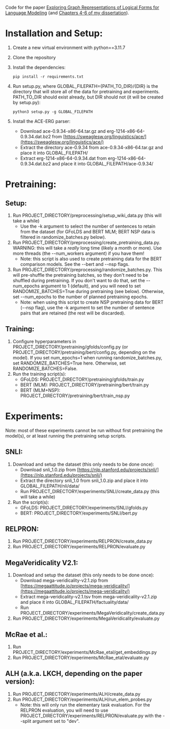 
Code for the paper [Exploring Graph Representations of Logical Forms for Language Modeling](https://arxiv.org/pdf/2505.14523) (and [Chapters 4-6 of my dissertation](https://mjs227.github.io/home/dissertation.pdf)).

# Installation and Setup:
1. Create a new virtual environment with python==3.11.7
2. Clone the repository
3. Install the dependencies:
   
   ```
   pip install -r requirements.txt
   ```
4. Run setup.py, where GLOBAL_FILEPATH={PATH_TO_DIR}/{DIR} is the directory that will store all of the data for pretraining and experiments. PATH_TO_DIR should exist already, but DIR should not (it will be created by setup.py):
   ```
   python3 setup.py -g GLOBAL_FILEPATH
   ```
5. Install the ACE-ERG parser:
   - Download ace-0.9.34-x86-64.tar.gz and erg-1214-x86-64-0.9.34.dat.bz2 from [https://sweaglesw.org/linguistics/ace/](https://sweaglesw.org/linguistics/ace/)
   - Extract the directory ace-0.9.34 from ace-0.9.34-x86-64.tar.gz and place it into GLOBAL_FILEPATH/
   - Extract erg-1214-x86-64-0.9.34.dat from erg-1214-x86-64-0.9.34.dat.bz2 and place it into GLOBAL_FILEPATH/ace-0.9.34/

# Pretraining:

## Setup:
1. Run PROJECT_DIRECTORY/preprocessing/setup_wiki_data.py (this will take a while)
   - Use the -k argument to select the number of sentences to retain from the dataset (for GFoLDS and BERT MLM; BERT NSP data is filtered in randomize_batches.py below).
2. Run PROJECT_DIRECTORY/preprocessing/create_pretraining_data.py. WARNING: this will take a *really* long time (likely a month or more). Use more threads (the --num_workers argument) if you have them!
   - Note: this script is also used to create pretraining data for the BERT comparison models. See the --bert and --nsp flags.
3. Run PROJECT_DIRECTORY/preprocessing/randomize_batches.py. This will pre-shuffle the pretraining batches, so they don't need to be shuffled during pretraining. If you don't want to do that, set the --num_epochs argument to 1 (default), and you will need to set RANDOMIZE_BATCHES=True during pretraining (see below). Otherwise, set --num_epochs to the number of planned pretraining epochs.
   - Note: when using this script to create NSP pretraining data for BERT (--nsp flag), use the -k argument to set the number of sentence pairs that are retained (the rest will be discarded).

## Training:
1. Configure hyperparameters in PROJECT_DIRECTORY/pretraining/gfolds/config.py (or PROJECT_DIRECTORY/pretraining/bert/config.py, depending on the model). If you set num_epochs=1 when running randomize_batches.py, set RANDOMIZE_BATCHES=True here. Otherwise, set RANDOMIZE_BATCHES=False.
2. Run the training script(s):
   - GFoLDS: PROJECT_DIRECTORY/pretraining/gfolds/train.py
   - BERT (MLM): PROJECT_DIRECTORY/pretraining/bert/train.py
   - BERT (MLM+NSP): PROJECT_DIRECTORY/pretraining/bert/train_nsp.py
  
# Experiments:

Note: most of these experiments cannot be run without first pretraining the model(s), or at least running the pretraining setup scripts.

## SNLI:
1. Download and setup the dataset (this only needs to be done once):
   - Download snli_1.0.zip from [https://nlp.stanford.edu/projects/snli/](https://nlp.stanford.edu/projects/snli/)
   - Extract the directory snli_1.0 from snli_1.0.zip and place it into GLOBAL_FILEPATH/nli/data/
   - Run PROJECT_DIRECTORY/experiments/SNLI/create_data.py (this will take a while)
2. Run the script(s):
   - GFoLDS: PROJECT_DIRECTORY/experiments/SNLI/gfolds.py
   - BERT: PROJECT_DIRECTORY/experiments/SNLI/bert.py

## RELPRON:
1. Run PROJECT_DIRECTORY/experiments/RELPRON/create_data.py
2. Run PROJECT_DIRECTORY/experiments/RELPRON/evaluate.py

## MegaVeridicality V2.1:
1. Download and setup the dataset (this only needs to be done once):
   - Download mega-veridicality-v2.1.zip from [https://megaattitude.io/projects/mega-veridicality/](https://megaattitude.io/projects/mega-veridicality/)
   - Extract mega-veridicality-v2.1.tsv from mega-veridicality-v2.1.zip and place it into GLOBAL_FILEPATH/factuality/data/
   - Run PROJECT_DIRECTORY/experiments/MegaVeridicality/create_data.py
2. Run PROJECT_DIRECTORY/experiments/MegaVeridicality/evaluate.py

## McRae et al.:
1. Run PROJECT_DIRECTORY/experiments/McRae_etal/get_embeddings.py
2. Run PROJECT_DIRECTORY/experiments/McRae_etal/evaluate.py

## ALH (a.k.a. LKCH, depending on the paper version):
1. Run PROJECT_DIRECTORY/experiments/ALH/create_data.py
2. Run PROJECT_DIRECTORY/experiments/ALH/run_elem_probes.py
   - Note: this will only run the elementary task evaluation. For the RELPRON evaluation, you will need to use PROJECT_DIRECTORY/experiments/RELPRON/evaluate.py with the --split argument set to "dev".

   
